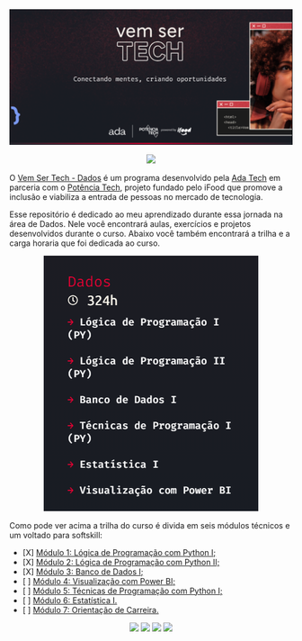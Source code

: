 <img src="Vem-ser-tech.png">
<p align="center">
  <img src="https://img.shields.io/static/v1?label=Status&message=EM_ANDAMENTO&color=blue&style=for-the-badge"/>
</p>
<p>O <a href="https://ada.tech/sou-aluno/programas/ifood-vem-ser-tech" target="_blank">Vem Ser Tech - Dados</a> é um programa desenvolvido pela <a href="https://ada.tech/" target="_blank">Ada Tech</a> em parceria com o <a href="https://potenciatech.com.br/" target="_blank">Potência Tech</a>, projeto fundado pelo iFood que promove a inclusão e viabiliza a entrada de pessoas no mercado de tecnologia.</p>
<p>Esse repositório é dedicado ao meu aprendizado durante essa jornada na área de Dados. Nele você encontrará aulas, exercícios e projetos desenvolvidos durante o curso. Abaixo você também encontrará a trilha e a carga horaria que foi dedicada ao curso.</p>
<p align="center">
  <img src="Trilha.png">
</p>
<p>Como pode ver acima a trilha do curso é divida em seis módulos técnicos e um voltado para softskill:</p>
<ul>
  <li>[X] <a href="https://github.com/Math-Muniz/iFood-Adatech-Data-Bootcamp/tree/main/Modulo-01">Módulo 1: Lógica de Programação com Python I;</a></li>
  <li>[X] <a href="https://github.com/Math-Muniz/iFood-Adatech-Data-Bootcamp/tree/main/Modulo-02">Módulo 2: Lógica de Programação com Python II;</a></li>
  <li>[X] <a href="https://github.com/Math-Muniz/iFood-Adatech-Data-Bootcamp/tree/main/Modulo-03">Módulo 3: Banco de Dados I;</a></li>
  <li>[ ] <a href="https://github.com/Math-Muniz/iFood-Adatech-Data-Bootcamp/tree/main/Modulo-04">Módulo 4: Visualização com Power BI;</a></li>
  <li>[ ] <a href="https://github.com/Math-Muniz/iFood-Adatech-Data-Bootcamp/tree/main/Modulo-05">Módulo 5: Técnicas de Programação com Python I;</a></li>
  <li>[ ] <a href="https://github.com/Math-Muniz/iFood-Adatech-Data-Bootcamp/tree/main/Modulo-06">Módulo 6: Estatística I.</a></li>
  <li>[ ] <a href="https://github.com/Math-Muniz/iFood-Adatech-Data-Bootcamp/tree/main/Modulo-07">Módulo 7: Orientação de Carreira.</a></li>
</ul>
<div id="header" align="center">
  <a href="https://www.linkedin.com/in/math-muniz/" target="_blank"><img src="https://img.shields.io/badge/-LinkedIn-%230077B5?style=for-the-badge&logo=linkedin&logoColor=white" target="_blank"></a> 
  <a href = "mailto:math.muniz.damasco@gmail.com"><img src="https://img.shields.io/badge/-Gmail-%23333?style=for-the-badge&logo=gmail&logoColor=white" target="_blank"></a>
  <a href="https://www.kaggle.com/mathmuniz" target="_blank"><img src="https://img.shields.io/badge/Kaggle-20BEFF?style=for-the-badge&logo=Kaggle&logoColor=white" target="_blank"></a>
  <a href="https://medium.com/@math-muniz" target="_blank"><img src="https://img.shields.io/badge/Medium-12100E?style=for-the-badge&logo=medium&logoColor=white" target="_blank"></a>
</div>
